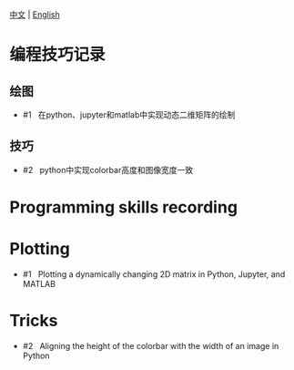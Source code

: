 <!--! 寻找的是标题。正文直接写标题后即可 -->
<div>
  <a href="#中文">中文</a> |
  <a href="#english">English</a>
</div>

<!-- Chinese VERSION -->

<h1 id="中文">编程技巧记录 </h1>   <!--!  -->

## 绘图

- #1 &nbsp; 在python、jupyter和matlab中实现动态二维矩阵的绘制

## 技巧

- #2 &nbsp; python中实现colorbar高度和图像宽度一致


<!-- English VERSION -->

<h1 id="english">Programming skills recording </h1>

# Plotting

- #1 &nbsp; Plotting a dynamically changing 2D matrix in Python, Jupyter, and MATLAB

# Tricks

- #2 &nbsp; Aligning the height of the colorbar with the width of an image in Python
